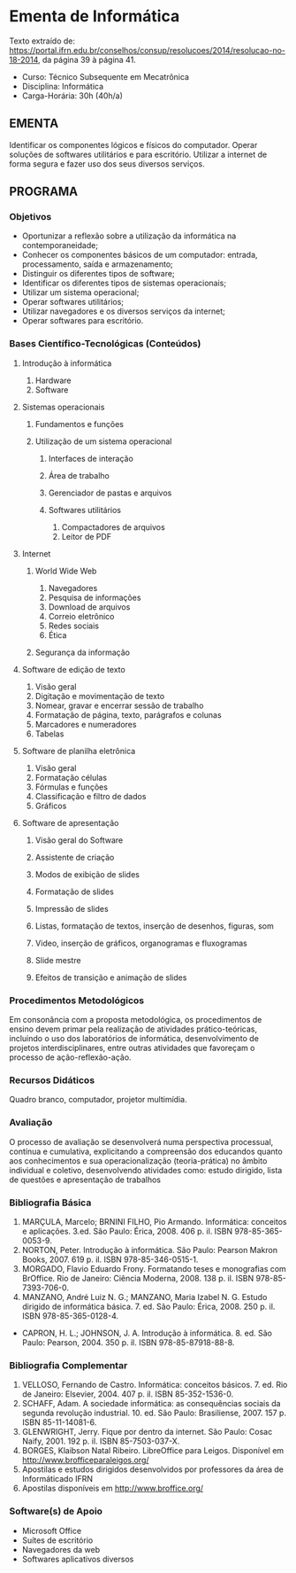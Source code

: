 # Ementa de Informática

Texto extraído de: <https://portal.ifrn.edu.br/conselhos/consup/resolucoes/2014/resolucao-no-18-2014>, da página  39 à página 41.

- Curso: Técnico Subsequente em Mecatrônica
- Disciplina: Informática
- Carga-Horária: 30h (40h/a)

## EMENTA

Identificar os componentes lógicos e físicos do computador. Operar soluções de softwares utilitários e para escritório. Utilizar a internet de forma segura e fazer uso dos seus diversos serviços.

## PROGRAMA

### Objetivos

- Oportunizar a reflexão sobre a utilização da informática na contemporaneidade;
- Conhecer os componentes básicos de um computador: entrada, processamento, saída e armazenamento;
- Distinguir os diferentes tipos de software;
- Identificar os diferentes tipos de sistemas operacionais;
- Utilizar um sistema operacional;
- Operar softwares utilitários;
- Utilizar navegadores e os diversos serviços da internet;
- Operar softwares para escritório.

### Bases Científico-Tecnológicas (Conteúdos)

1. Introdução à informática

   1. Hardware
   2. Software

2. Sistemas operacionais

   1. Fundamentos e funções
   2. Utilização de um sistema operacional

      1. Interfaces de interação
      2. Área de trabalho
      3. Gerenciador de pastas e arquivos
      4. Softwares utilitários

         1. Compactadores de arquivos
         2. Leitor de PDF

3. Internet

   1. World Wide Web

      1. Navegadores
      2. Pesquisa de informações
      3. Download de arquivos
      4. Correio eletrônico
      5. Redes sociais
      6. Ética

   2. Segurança da informação

4. Software de edição de texto

   1. Visão geral
   2. Digitação e movimentação de texto
   3. Nomear, gravar e encerrar sessão de trabalho
   4. Formatação de página, texto, parágrafos e colunas
   5. Marcadores e numeradores
   6. Tabelas

5. Software de planilha eletrônica

   1. Visão geral
   2. Formatação células
   3. Fórmulas e funções
   4. Classificação e filtro de dados
   5. Gráficos

6. Software de apresentação

   1. Visão geral do Software
   2. Assistente de criação
   3. Modos de exibição de slides
   4. Formatação de slides
   5. Impressão de slides
   6. Listas, formatação de textos, inserção de desenhos, figuras, som
   7. Video, inserção de gráficos, organogramas e fluxogramas

   8. Slide mestre
   9. Efeitos de transição e animação de slides

### Procedimentos Metodológicos

Em consonância com a proposta metodológica, os procedimentos de ensino devem primar pela realização de atividades prático-teóricas, incluindo o uso dos laboratórios de informática, desenvolvimento de projetos interdisciplinares, entre outras atividades que favoreçam o processo de ação-reflexão-ação.

### Recursos Didáticos

Quadro branco, computador, projetor multimídia.


### Avaliação

O processo de avaliação se desenvolverá numa perspectiva processual, contínua e cumulativa, explicitando a compreensão dos educandos quanto aos conhecimentos e sua operacionalização (teoria-prática) no âmbito individual e coletivo, desenvolvendo atividades como: estudo dirigido, lista de questões e apresentação de trabalhos

### Bibliografia Básica

1. MARÇULA, Marcelo; BRNINI FILHO, Pio Armando. Informática: conceitos e aplicações. 3.ed. São Paulo: Érica, 2008. 406 p. il. ISBN 978-85-365-0053-9.
2. NORTON, Peter. Introdução à informática. São Paulo: Pearson Makron Books, 2007. 619 p. il. ISBN 978-85-346-0515-1.
3. MORGADO, Flavio Eduardo Frony. Formatando teses e monografias com BrOffice. Rio de Janeiro: Ciência Moderna, 2008. 138 p. il. ISBN 978-85-7393-706-0.
4. MANZANO, André Luiz N. G.; MANZANO, Maria Izabel N. G. Estudo dirigido de informática básica. 7. ed. São Paulo: Érica, 2008. 250 p. il. ISBN 978-85-365-0128-4.
- CAPRON, H. L.; JOHNSON, J. A. Introdução à informática. 8. ed. São Paulo: Pearson, 2004. 350 p. il. ISBN 978-85-87918-88-8.

### Bibliografia Complementar

1. VELLOSO, Fernando de Castro. Informática: conceitos básicos. 7. ed. Rio de Janeiro: Elsevier, 2004. 407 p. il. ISBN 85-352-1536-0.
2. SCHAFF, Adam. A sociedade informática: as consequências sociais da segunda revolução industrial. 10. ed. São Paulo: Brasiliense, 2007. 157 p. ISBN 85-11-14081-6.
3. GLENWRIGHT, Jerry. Fique por dentro da internet. São Paulo: Cosac Naify, 2001. 192 p. il.  ISBN 85-7503-037-X.
4. BORGES, Klaibson Natal Ribeiro. LibreOffice para Leigos. Disponível em <http://www.brofficeparaleigos.org/>
5. Apostilas e estudos dirigidos desenvolvidos por professores da área de Informáticado IFRN 
6. Apostilas disponíveis em <http://www.broffice.org/>

### Software(s) de Apoio

- Microsoft Office
- Suítes de escritório
- Navegadores da web
- Softwares aplicativos diversos
